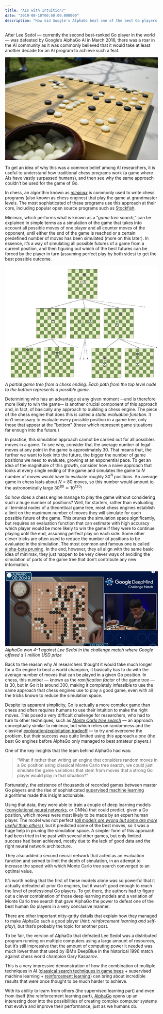 ```yaml
---
title: "AIs with Intuition?"
date: "2019-08-10T00:00:00.000000"
description: "How did Google's AlphaGo beat one of the best Go players in the world?"
---
```


After Lee Sedol — currently the second best-ranked Go player in the world — was defeated by Google’s AlphaGo AI in March 2016, there was a roar in the AI community as it was commonly believed that it would take at least another decade for an AI program to achieve such a feat.

![A Go board.](./images/go-board.jpg)

To get an idea of why this was a common belief among AI researchers, it is useful to understand how traditional chess programs work (a game where AIs have vastly surpassed humans), and then see why the same approach couldn’t be used for the game of Go.

In chess, an algorithm known as [*minimax*](https://www.youtube.com/watch?v=l-hh51ncgDI) is commonly used to write chess programs (also known as chess engines) that play the game at grandmaster levels. The most sophisticated of these programs use this approach at their core, including popular open source programs such as [Stockfish](https://stockfishchess.org/).

Minimax, which performs what is known as a “*game tree search*,” can be explained in simple terms as a simulation of the game that takes into account all possible moves of one player and all counter moves of the opponent, until either the end of the game is reached or a certain predefined number of moves has been simulated (more on this later). In essence, it’s a way of simulating all possible futures of a game from a current position, and then figuring out which of the best futures can be forced by the player in turn (assuming perfect play by both sides) to get the best possible outcome.

![A partial game tree from a chess ending. Each path from the top level node to the bottom represents a possible game.](./images/game-tree.png)*A partial game tree from a chess ending. Each path from the top level node to the bottom represents a possible game.*

Determining who has an advantage at any given moment --and is therefore more likely to win the game-- is another crucial component of this approach and, in fact, of basically any approach to building a chess engine. The piece of the chess engine that does this is called a *static evaluation function*. It isn’t necessary to evaluate every possible position in a game tree, only those that appear at the "bottom" (those which represent game situations far enough into the future.)

In practice, this simulation approach cannot be carried out for all possibles moves in a game. To see why, consider that the average number of legal moves at any point in the game is approximately $30$. That means that, the further we want to look into the future, the bigger the number of game positions we need to evaluate, growing at an exponential pace. To get an idea of the magnitude of this growth, consider how a naive approach that looks at every single ending of the game and simulates the game to $N$ number of moves would have to evaluate roughly $30^N$ positions. An average game in chess lasts about $N=80$ moves, so this number would amount to the astronomically large $30^{80} \simeq 10^{120}$!

So how does a chess engine manage to play the game without considering such a huge number of positions? Well, for starters, rather than evaluating all terminal nodes of a theoretical game tree, most chess engines establish a limit on the maximum number of moves they will simulate for each possible future of the game. This prunes the simulation space significantly, but requires an evaluation function that can estimate with high accuracy which player would be more likely to win the game if they were to continue playing until the end, assuming perfect play on each side. Some other clever tricks are often used to reduce the number of positions to be evaluated in the simulation. The most common and famous one is called [alpha-beta pruning](https://www.youtube.com/watch?v=STjW3eH0Cik). In the end, however, they all align with the same basic idea of minimax, they just happen to be very clever ways of avoiding the simulation of parts of the game tree that don’t contribute any new information.

![AlphaGo won 4–1 against Lee Sedol in the challenge match where Google offered a 1 million prize](./images/deep-mind-match.png)*AlphaGo won 4–1 against Lee Sedol in the challenge match where Google offered a 1 million USD prize*

Back to the reason why AI researchers thought it would take much longer for a Go engine to beat a world champion, it basically has to do with the average number of moves that can be played in a given Go position. In chess, this number — known as the *ramification factor* of the game tree — is $30$, but in Go it is around $300$, making it completely infeasible to use the same approach that chess engines use to play a good game, even with all the tricks known to reduce the simulation space.

Despite its apparent simplicity, Go is actually a more complex game than chess and often requires humans to use their intuition to make the right moves. This posed a very difficult challenge for researchers, who had to turn to other techniques, such as [*Monte Carlo tree search*](https://towardsdatascience.com/monte-carlo-tree-search-158a917a8baa) — an approach conceptually similar to minimax, but which relies on randomness and the classical [exploration/exploitation tradeoff](http://tomstafford.staff.shef.ac.uk/?p=48) — to try and overcome the problem, but their success was quite limited using this approach alone (the best Go engines before AlphaGo only managed to beat amateur players.)

One of the key insights that the team behind AlphaGo had was:
> “What if rather than writing an engine that considers random moves in a Go position using classical Monte Carlo tree search, we could just simulate the game variations that stem from moves that a strong Go player would play in that situation?”

Fortunately, the existence of thousands of recorded games between master Go players and the rise of sophisticated [supervised machine learning](https://en.wikipedia.org/wiki/Supervised_learning) algorithms made this insight actionable.

Using that data, they were able to train a couple of deep learning models ([convolutional neural networks](https://en.wikipedia.org/wiki/Convolutional_neural_network), or CNNs) that could predict, given a Go position, which moves were most likely to be made by an expert human player. The model was not perfect ([_all models are wrong but some are more useful than others_](https://en.wikipedia.org/wiki/All_models_are_wrong)), but it predicted some of the best moves, so it was a huge help in pruning the simulation space. A simpler form of this approach had been tried in the past with several other games, but only limited success had been achieved, mostly due to the lack of good data and the right neural network architecture.

They also added a second neural network that acted as an evaluation function and served to limit the depth of simulation, in an attempt to increase the speed with which Monte Carlo tree search converged to an optimal value.

It’s worth noting that the first of these models alone was so powerful that it actually defeated all prior Go engines, but it wasn’t good enough to reach the level of professional Go players. To get there, the authors had to figure out a clever combination of those deep learning models and a variation of Monte Carlo tree search that gave AlphaGo the power to defeat one of the best human Go players in a very conclusive manner.

There are other important nitty-gritty details that explain how they managed to make AlphaGo such a good player (*hint: reinforcement learning and self-play*), but that’s probably the topic for another post.

To be fair, the version of AlphaGo that defeated Lee Sedol was a distributed program running on multiple computers using a large amount of resources, but it’s still impressive that the amount of computing power it needed was much lower than that used by IBM’s DeepBlue in the historical 1996 match against chess world champion Gary Kasparov.

This is a very impressive demonstration of how the combination of multiple techniques in AI ([classical search techniques in game trees](https://towardsdatascience.com/ai-search-algorithms-every-data-scientist-should-know-ed0968a43a7a) + supervised machine learning + [reinforcement learning](https://towardsdatascience.com/machine-learning-part-4-reinforcement-learning-43070cbd83ab)) can bring about incredible results that were once thought to be much harder to achieve.

With its ability to learn from others (the supervised learning part) and even from itself (the reinforcement learning part), [AlphaGo](https://en.wikipedia.org/wiki/AlphaGo) opens up an interesting door into the possibilities of creating complex computer systems that evolve and improve their performance, just as we humans do.
